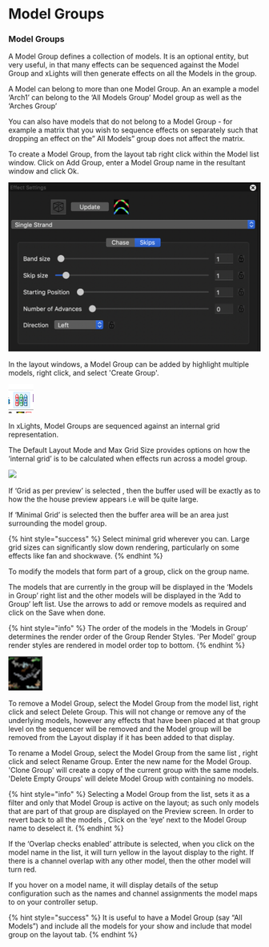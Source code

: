 # Model Groups

### Model Groups

A Model Group defines a collection of models. It is an optional entity, but very useful, in that many effects can be sequenced against the Model Group and xLights will then generate effects on all the Models in the group.

A Model can belong to more than one Model Group. An an example a model ‘Arch1’ can belong to the ‘All Models Group’ Model group as well as the ‘Arches Group’

You can also have models that do not belong to a Model Group  - for example a matrix that you wish to sequence effects on separately such that dropping an effect on the” All Models” group does not affect the matrix.

To create a Model Group, from the layout tab right click within the Model list window. Click on Add Group, enter a Model Group name in the resultant window and click Ok.

![](../../.gitbook/assets/image%20%28170%29.png)

In the layout windows, a Model Group can be added by highlight multiple models, right click, and select 'Create Group'.

![](../../.gitbook/assets/image%20%2816%29.png)

In xLights, Model Groups are sequenced against an internal grid representation.

The Default Layout Mode and Max Grid Size provides options on how the ‘internal grid’ is to be calculated when effects run across a model group.

![](https://lh3.googleusercontent.com/fBfOYue0AOA_lFWxQqvFFETJdwYlDIHqzfcoDelNa-NJub1nkdL9vmFLTA08DHFJSi097h9kDrGlsYueHM5d2IuspjUyI1eesQ4P2SXq4Jc_mPQT2lofsR0g4YMXI3PehU7pspyr)

If ‘Grid as per preview’ is selected , then the buffer used will be exactly as to how the the house preview appears i.e will be quite large.

If ‘Minimal Grid’ is selected then the buffer area will be an area just surrounding the model group.

{% hint style="success" %}
Select minimal grid wherever you can. Large grid sizes can significantly slow down rendering, particularly on some effects like fan and shockwave.
{% endhint %}

To modify the models that form part of a group, click on the group name.

The models that are currently in the group will be displayed in the ‘Models in Group’ right list and the other models will be displayed in the ‘Add to Group’ left list. Use the arrows to add or remove models as required and click on the Save when done.

{% hint style="info" %}
The order of the models in the ‘Models in Group’ determines the render order of the Group Render Styles. 'Per Model' group render styles are rendered in model order top to bottom.
{% endhint %}

![](../../.gitbook/assets/image%20%28435%29.png)

To remove a Model Group, select the Model Group from the model list, right click and select  Delete Group. This will not change or remove any of the underlying models, however any effects that have been placed at that group level on the sequencer will be removed and the Model group will be removed from the Layout display if it has been added to that display.

To rename a Model Group, select the Model Group from the same list , right click and select Rename Group.  Enter the new name for the Model Group. 'Clone Group' will create a copy of the current group with the same models. 'Delete Empty Groups' will delete Model Group with containing no models.

{% hint style="info" %}
Selecting a Model Group from the list, sets it as a filter and only that Model Group is active on the layout; as such only models that are part of that group are displayed on the Preview screen.  In order to revert back to all the models , Click on the ‘eye’ next to the Model Group name to deselect it.
{% endhint %}

If the ‘Overlap checks enabled’ attribute is selected, when you click on the model name in the list, it will turn yellow in the layout display to the right. If there is a channel overlap with any other model, then the other model will turn red.

If you hover on a model name, it will display details of the setup configuration such as the names and channel assignments the model maps to on your controller setup.

{% hint style="success" %}
It is useful to have a Model Group \(say “All Models”\) and include all the models for your show and include that model group on the layout tab.
{% endhint %}

